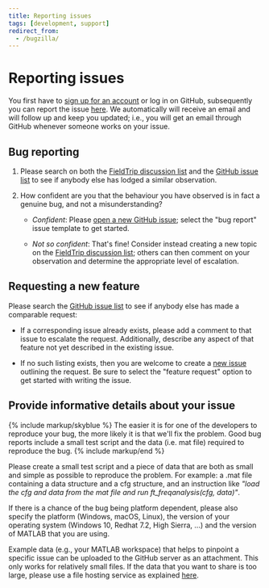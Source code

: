 ```yaml
---
title: Reporting issues
tags: [development, support]
redirect_from:
  - /bugzilla/
---
```


# Reporting issues

You first have to [sign up for an account](https://github.com/join) or log in on GitHub, subsequently you can report the issue [here](https://github.com/fieldtrip/fieldtrip/issues). We automatically will receive an email and will follow up and keep you updated; i.e., you will get an email through GitHub whenever someone works on your issue.

## Bug reporting

1. Please search on both the [FieldTrip discussion list](/discussion_list)
   and the [GitHub issue list](https://github.com/fieldtrip/fieldtrip/issues)
   to see if anybody else has lodged a similar observation.

2. How confident are you that the behaviour you have observed is in fact a
   genuine bug, and not a misunderstanding?

   -  *Confident*: Please [open a new GitHub issue](https://github.com/fieldtrip/fieldtrip/issues/new/choose);
      select the "bug report" issue template to get started.

   -  *Not so confident*: That's fine! Consider instead creating a new topic
      on the [FieldTrip discussion list](/discussion_list);
      others can then comment on your observation and determine the
      appropriate level of escalation.

## Requesting a new feature

Please search the [GitHub issue list](https://github.com/fieldtrip/fieldtrip/issues)
to see if anybody else has made a comparable request:

   -  If a corresponding issue already exists, please add a comment to that
      issue to escalate the request. Additionally, describe any
      aspect of that feature not yet described in the existing issue.

   -  If no such listing exists, then you are welcome to create a [new
      issue](https://github.com/fieldtrip/fieldtrip/issues/new) outlining the
      request. Be sure to select the "feature request" option to get started
      with writing the issue.

## Provide informative details about your issue

{% include markup/skyblue %}
The easier it is for one of the developers to reproduce your bug, the more likely it is that we'll fix the problem. Good bug reports include a small test script and the data (i.e. mat file) required to reproduce the bug.
{% include markup/end %}

Please create a small test script and a piece of data that are both as small and simple as possible to reproduce the problem. For example: a .mat file containing a data structure and a cfg structure, and an instruction like _"load the cfg and data from the mat file and run ft_freqanalysis(cfg, data)"_.

If there is a chance of the bug being platform dependent, please also specify the platform (Windows, macOS, Linux), the version of your operating system (Windows 10, Redhat 7.2, High Sierra, ...) and the version of MATLAB that you are using.

Example data (e.g., your MATLAB workspace) that helps to pinpoint a specific issue can be uploaded to the GitHub server as an attachment. This only works for relatively small files. If the data that you want to share is too large, please use a file hosting service as explained [here](/faq/organization/datasharing).
